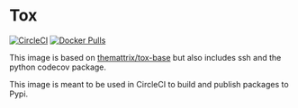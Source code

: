 # Tox

[![CircleCI](https://circleci.com/gh/pennlabs/docker-tox.svg?style=shield)](https://circleci.com/gh/pennlabs/docker-tox)
[![Docker Pulls](https://img.shields.io/docker/pulls/pennlabs/tox)](https://hub.docker.com/r/pennlabs/tox)

This image is based on [themattrix/tox-base](https://github.com/themattrix/docker-tox-base) but also includes ssh and the python codecov package.

This image is meant to be used in CircleCI to build and publish packages to Pypi.
